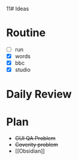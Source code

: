 11# Ideas
# Routine
- [ ] run
- [x] words
- [x] bbc
- [x] studio
# Daily Review

# Plan
* ~~GUI QA Problem~~
* ~~Coverity problem~~
* [[Obsidian]]